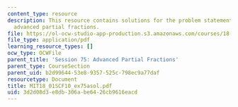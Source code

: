 ```yaml
---
content_type: resource
description: This resource contains solutions for the problem statements related to
  advanced partial fractions.
file: https://ol-ocw-studio-app-production.s3.amazonaws.com/courses/18-01sc-single-variable-calculus-fall-2010/3d2d08d3e8db306abe6426cb9616eacd_MIT18_01SCF10_ex75asol.pdf
file_type: application/pdf
learning_resource_types: []
ocw_type: OCWFile
parent_title: 'Session 75: Advanced Partial Fractions'
parent_type: CourseSection
parent_uid: b2d99644-53e8-9357-525c-798ec9a77daf
resourcetype: Document
title: MIT18_01SCF10_ex75asol.pdf
uid: 3d2d08d3-e8db-306a-be64-26cb9616eacd
---
```

